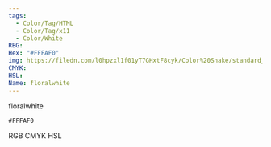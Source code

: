 ```yaml
---
tags:
  - Color/Tag/HTML
  - Color/Tag/x11
  - Color/White
RBG: 
Hex: "#FFFAF0"
img: https://filedn.com/l0hpzxl1f01yT7GHxtF8cyk/Color%20Snake/standard_csv_to_svg//#FFFAF0.svg
CMYK: 
HSL: 
Name: floralwhite
---
```

floralwhite
```palette
#FFFAF0
```
RGB
CMYK
HSL